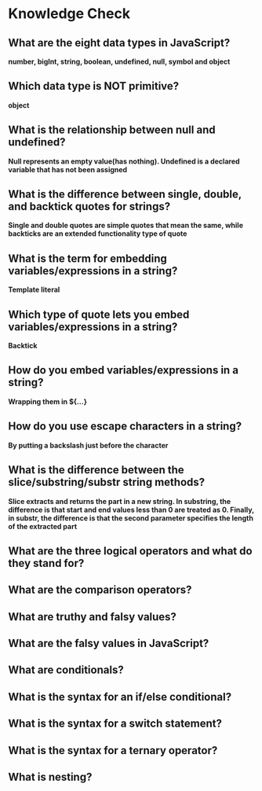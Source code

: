 # Knowledge Check
## What are the eight data types in JavaScript?
**number, bigInt, string, boolean, undefined, null, symbol and object**
## Which data type is NOT primitive?
**object**
## What is the relationship between null and undefined?
**Null represents an empty value(has nothing). Undefined is a declared variable that has not been assigned**
## What is the difference between single, double, and backtick quotes for strings?
**Single and double quotes are simple quotes that mean the same, while backticks are an extended functionality type of quote**
## What is the term for embedding variables/expressions in a string?
**Template literal**
## Which type of quote lets you embed variables/expressions in a string?
**Backtick**
## How do you embed variables/expressions in a string?
**Wrapping them in ${…}**
## How do you use escape characters in a string?
**By putting a backslash just before the character**
## What is the difference between the slice/substring/substr string methods?
**Slice extracts and returns the part in a new string. In substring, the difference is that start and end values less than 0 are treated as 0. Finally, in substr, the difference is that the second parameter specifies the length of the extracted part**
## What are the three logical operators and what do they stand for?

## What are the comparison operators?

## What are truthy and falsy values?

## What are the falsy values in JavaScript?

## What are conditionals?

## What is the syntax for an if/else conditional?

## What is the syntax for a switch statement?

## What is the syntax for a ternary operator?

## What is nesting?